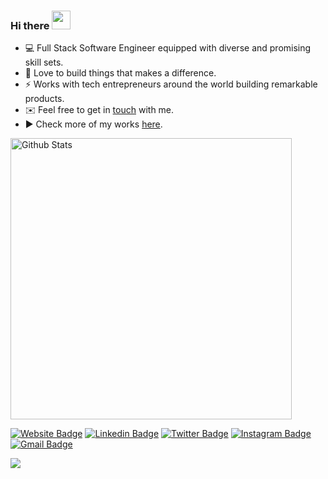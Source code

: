 ### Hi there <img src="https://github.com/sudnyeshtalekar/sudnyeshtalekar/blob/master/Assets/Hi.gif" width="30px" height="30px">

- 💻 Full Stack Software Engineer equipped with diverse and promising skill sets.
- 💜 Love to build things that makes a difference.
- ⚡ Works with tech entrepreneurs around the world building remarkable products.
- ✉️ Feel free to get in [touch](mailto:l3lackcurtains@gmail.com) with me.
- ▶️ Check more of my works [here](https://madhavpoudel.com.np/).


<img width="450" src="https://github-readme-stats.vercel.app/api?username=l3lackcurtains&show_icons=true&hide_border=true&theme=tokyonight" alt="Github Stats">

[![Website Badge](https://img.shields.io/badge/-crumet-47CCCC?style=flat&logo=Google-Chrome&logoColor=white&link=https://crumet)](https://crumet.com)
[![Linkedin Badge](https://img.shields.io/badge/-l3lackcurtains-blue?style=flat&logo=Linkedin&logoColor=white&link=https://www.linkedin.com/in/l3lackcurtains/)](https://www.linkedin.com/in/l3lackcurtains/)
[![Twitter Badge](https://img.shields.io/badge/-@l3lackcurtains-1ca0f1?style=flat&labelColor=1ca0f1&logo=twitter&logoColor=white&link=https://twitter.com/l3lackcurtains)](https://twitter.com/l3lackcurtains)
[![Instagram Badge](https://img.shields.io/badge/-@l3lackcurtains-purple?style=flat&logo=instagram&logoColor=white&link=https://instagram.com/l3lackcurtains/)](https://instagram.com/l3lackcurtains)
[![Gmail Badge](https://img.shields.io/badge/-l3lackcurtains-c14438?style=flat&logo=Gmail&logoColor=white&link=mailto:l3lackcurtains@protonmail.com)](mailto:l3lackcurtains@protonmail.com)

<img align="left" src="http://estruyf-github.azurewebsites.net/api/VisitorHit?user=l3lackcurtains&repo=Bgstatic&countColorcountColor&countColor=%237B1E7B"/>
